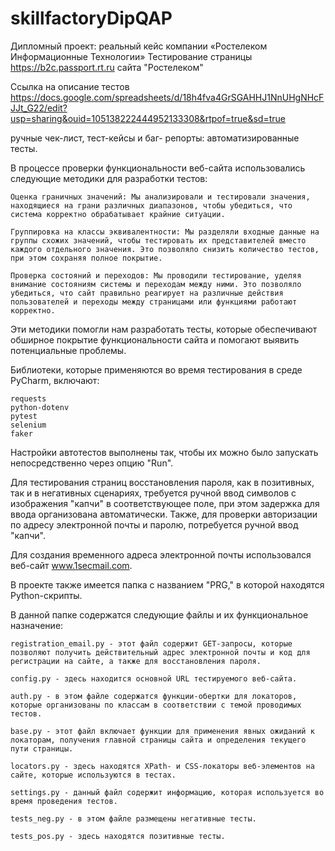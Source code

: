 # skillfactoryDipQAP
Дипломный проект: реальный кейс компании «Ростелеком Информационные Технологии»
Тестирование страницы https://b2c.passport.rt.ru сайта "Ростелеком"


Ссылка на описание тестов
https://docs.google.com/spreadsheets/d/18h4fva4GrSGAHHJ1NnUHgNHcFJJt_G22/edit?usp=sharing&ouid=105138222444952133308&rtpof=true&sd=true

ручные чек-лист, тест-кейсы и баг- репорты:
автоматизированные тесты.

В процессе проверки функциональности веб-сайта использовались следующие методики для разработки тестов:

    Оценка граничных значений: Мы анализировали и тестировали значения, находящиеся на грани различных диапазонов, чтобы убедиться, что система корректно обрабатывает крайние ситуации.

    Группировка на классы эквивалентности: Мы разделяли входные данные на группы схожих значений, чтобы тестировать их представителей вместо каждого отдельного значения. Это позволяло снизить количество тестов, при этом сохраняя полное покрытие.

    Проверка состояний и переходов: Мы проводили тестирование, уделяя внимание состояниям системы и переходам между ними. Это позволяло убедиться, что сайт правильно реагирует на различные действия пользователей и переходы между страницами или функциями работают корректно.

Эти методики помогли нам разработать тесты, которые обеспечивают обширное покрытие функциональности сайта и помогают выявить потенциальные проблемы.

Библиотеки, которые применяются во время тестирования в среде PyCharm, включают:

    requests
    python-dotenv
    pytest
    selenium
    faker

Настройки автотестов выполнены так, чтобы их можно было запускать непосредственно через опцию "Run".


Для тестирования страниц восстановления пароля, как в позитивных, так и в негативных сценариях, требуется ручной ввод символов с изображения "капчи" в соответствующее поле, при этом задержка для ввода организована автоматически. Также, для проверки авторизации по адресу электронной почты и паролю, потребуется ручной ввод "капчи".

Для создания временного адреса электронной почты использовался веб-сайт www.1secmail.com.

В проекте также имеется папка с названием "PRG," в которой находятся Python-скрипты.

В данной папке содержатся следующие файлы и их функциональное назначение:

    registration_email.py - этот файл содержит GET-запросы, которые позволяют получить действительный адрес электронной почты и код для регистрации на сайте, а также для восстановления пароля.

    config.py - здесь находится основной URL тестируемого веб-сайта.

    auth.py - в этом файле содержатся функции-обертки для локаторов, которые организованы по классам в соответствии с темой проводимых тестов.

    base.py - этот файл включает функции для применения явных ожиданий к локаторам, получения главной страницы сайта и определения текущего пути страницы.

    locators.py - здесь находятся XPath- и CSS-локаторы веб-элементов на сайте, которые используются в тестах.

    settings.py - данный файл содержит информацию, которая используется во время проведения тестов.

    tests_neg.py - в этом файле размещены негативные тесты.

    tests_pos.py - здесь находятся позитивные тесты.

      

    
